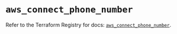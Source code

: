 # `aws_connect_phone_number`

Refer to the Terraform Registry for docs: [`aws_connect_phone_number`](https://registry.terraform.io/providers/hashicorp/aws/5.59.0/docs/resources/connect_phone_number).
